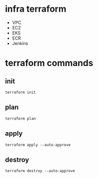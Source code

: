 # infra terraform
- VPC
- EC2
- EKS
- ECR
- Jenkins
# terraform commands
## init 
```terraform init```
## plan
```terraform plan```
## apply
```terraform apply --auto-approve```
## destroy
```terraform destroy --auto-approve```